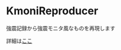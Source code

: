 # KmoniReproducer

強震記録から強震モニタ風なものを再現します

詳細は[ここ](https://github.com/Ichihai1415/KmoniReproducer/blob/release/KmoniReproducer/README.md)